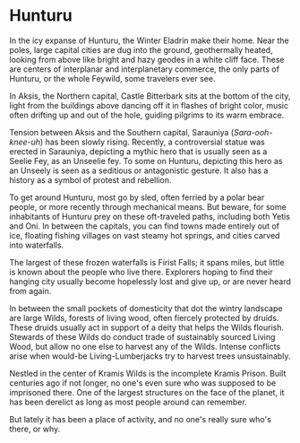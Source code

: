 # Hunturu

In the icy expanse of Hunturu, the Winter Eladrin make their home. Near the poles, large capital cities are dug into the ground, geothermally heated, looking from above like bright and hazy geodes in a white cliff face. These are centers of interplanar and interplanetary commerce, the only parts of Hunturu, or the whole Feywild, some travelers ever see. 

In Aksis, the Northern capital, Castle Bitterbark sits at the bottom of the city, light from the buildings above dancing off it in flashes of bright color, music often drifting up and out of the hole, guiding pilgrims to its warm embrace.

Tension between Aksis and the Southern capital, Sarauniya (*Sara-ooh-knee-uh*) has been slowly rising. Recently, a controversial statue was erected in Sarauniya, depicting a mythic hero that is usually seen as a Seelie Fey, as an Unseelie fey. To some on Hunturu, depicting this hero as an Unseely is seen as a seditious or antagonistic gesture. It also has a history as a symbol of protest and rebellion.

To get around Hunturu, most go by sled, often ferried by a polar bear people, or more recently through mechanical means.  But beware, for some inhabitants of Hunturu prey on these oft-traveled paths, including both Yetis and Oni. In between the capitals, you can find towns made entirely out of ice, floating fishing villages on vast steamy hot springs, and cities carved into waterfalls.

The largest of these frozen waterfalls is Firist Falls; it spans miles, but little is known about the people who live there. Explorers hoping to find their hanging city usually become hopelessly lost and give up, or are never heard from again.

In between the small pockets of domesticity that dot the wintry landscape are large Wilds, forests of living wood, often fiercely protected by druids. These druids usually act in support of a deity that helps the Wilds flourish. Stewards of these Wilds do conduct trade of sustainably sourced Living Wood, but allow no one else to harvest any of the Wilds. Intense conflicts arise when would-be Living-Lumberjacks try to harvest trees unsustainably.

Nestled in the center of Kramis Wilds is the incomplete Kramis Prison. Built centuries ago if not longer, no one's even sure who was supposed to be imprisoned there. One of the largest structures on the face of the planet, it has been derelict as long as most people around can remember.

But lately it has been a place of activity, and no one's really sure who's there, or why.